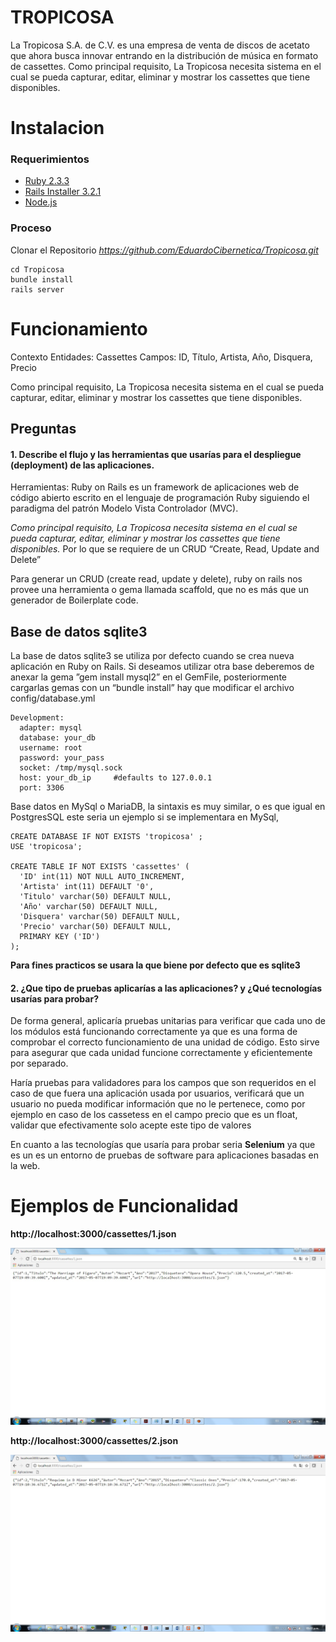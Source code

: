 # TROPICOSA
La Tropicosa S.A. de C.V. es una empresa de venta de discos de acetato que ahora busca innovar entrando en la distribución de música en formato de cassettes. Como principal requisito, La Tropicosa necesita sistema en el cual se pueda capturar, editar, eliminar y mostrar los cassettes que tiene disponibles.

# Instalacion

### Requerimientos
- [Ruby 2.3.3](https://rubyinstaller.org/downloads/)
- [Rails Installer 3.2.1](https://s3.amazonaws.com/railsinstaller/Windows/railsinstaller-3.2.1.exe)
- [Node.js](https://nodejs.org/en/download/)

### Proceso

Clonar el Repositorio
*https://github.com/EduardoCibernetica/Tropicosa.git*
```
cd Tropicosa
bundle install
rails server
```

# Funcionamiento
Contexto
Entidades: Cassettes
Campos: ID, Título, Artista, Año, Disquera, Precio

Como principal requisito, La Tropicosa necesita sistema en el cual se pueda capturar, editar, eliminar y mostrar los cassettes que tiene disponibles.

## Preguntas
#### 1. Describe el flujo y las herramientas que usarías para el despliegue (deployment) de las aplicaciones.

Herramientas:  Ruby on Rails es un framework de aplicaciones web de código abierto escrito en el lenguaje de programación Ruby  siguiendo el paradigma del patrón Modelo Vista Controlador (MVC).

*Como principal requisito, La Tropicosa necesita sistema en el cual se pueda capturar, editar, eliminar y mostrar los cassettes que tiene disponibles.* Por lo que se requiere de un CRUD “Create, Read, Update and Delete” 

Para generar un CRUD (create read, update y delete), ruby on rails  nos provee una herramienta o gema llamada scaffold, que no es más que un generador de Boilerplate code.


## Base de datos sqlite3


La base de datos sqlite3 se utiliza por defecto cuando se crea nueva aplicación en Ruby on Rails.
Si deseamos utilizar otra base deberemos de anexar la gema ”gem install mysql2” en el GemFile, posteriormente cargarlas gemas con un “bundle install” hay que modificar el archivo config/database.yml

```
Development:
  adapter: mysql
  database: your_db
  username: root
  password: your_pass
  socket: /tmp/mysql.sock
  host: your_db_ip     #defaults to 127.0.0.1
  port: 3306    
```

Base datos en MySql o MariaDB, la sintaxis es muy similar, o es que igual en PostgresSQL este seria un ejemplo si se implementara en MySql,  

```Mysql:
CREATE DATABASE IF NOT EXISTS 'tropicosa' ;
USE 'tropicosa';

CREATE TABLE IF NOT EXISTS 'cassettes' (
  'ID' int(11) NOT NULL AUTO_INCREMENT,
  'Artista' int(11) DEFAULT '0',
  'Titulo' varchar(50) DEFAULT NULL,
  'Año' varchar(50) DEFAULT NULL,
  'Disquera' varchar(50) DEFAULT NULL,
  'Precio' varchar(50) DEFAULT NULL,
  PRIMARY KEY ('ID')
); 
```


**Para fines practicos se usara la que biene por defecto que es sqlite3**


#### 2. ¿Que tipo de pruebas aplicarías a las aplicaciones? y ¿Qué tecnologías usarías para probar?

De forma general, aplicaría pruebas unitarias para verificar que cada uno de los módulos está funcionando correctamente ya que es una forma de comprobar el correcto funcionamiento de una unidad de código. Esto sirve para asegurar que cada unidad funcione correctamente y eficientemente por separado.

Haría pruebas para validadores para los campos que son requeridos en el caso de que fuera una aplicación usada por usuarios, verificará que un usuario no pueda modificar información que no le pertenece, como por ejemplo en caso de los cassetess en el campo precio que es un float, validar que efectivamente solo acepte este tipo de valores

En cuanto a las tecnologías que usaría para probar seria **Selenium** ya que es un es un entorno de pruebas de software para aplicaciones basadas en la web.


# Ejemplos de Funcionalidad

**http://localhost:3000/cassettes/1.json**

![](/Imagenes_Pruebas/00.jpg)

**http://localhost:3000/cassettes/2.json**

![](/Imagenes_Pruebas/01.jpg)